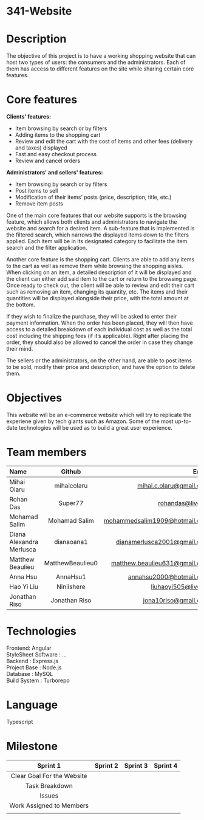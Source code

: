 # 341-Website

# Description 

The objective of this project is to have a working shopping website that can host two types of users: the consumers and the administrators. Each of them has access to different features on the site while sharing certain core features.

# Core features

<b> Clients’ features: </b> <br />
- Item browsing by search or by filters 
- Adding items to the shopping cart 
- Review and edit the cart with the cost of items and other fees (delivery and taxes) displayed 
- Fast and easy checkout process
- Review and cancel orders 

<b> Administrators' and sellers' features: </b> <br />
- Item browsing by search or by filters
- Post items to sell 
- Modification of their items’ posts (price, description, title, etc.) 
- Remove item posts 


One of the main core features that our website supports is the browsing feature, which allows both clients and administrators to navigate the website and search for a desired item. A sub-feature that is implemented is the filtered search, which narrows the displayed items down to the filters applied. Each item will be in its designated category to facilitate the item search and the filter application.

Another core feature is the shopping cart. Clients are able to add any items to the cart as well as remove them while browsing the shopping aisles. When clicking on an item, a detailed description of it will be displayed and the client can either add said item to the cart or return to the browsing page. Once ready to check out, the client will be able to review and edit their cart such as removing an item, changing its quantity, etc. The items and their quantities will be displayed alongside their price, with the total amount at the bottom. 

If they wish to finalize the purchase, they will be asked to enter their payment information. When the order has been placed, they will then have access to a detailed breakdown of each individual cost as well as the total cost including the shipping fees (if it’s applicable). Right after placing the order, they should also be allowed to cancel the order in case they change their mind.

The sellers or the administrators, on the other hand, are able to post items to be sold, modify their price and description, and have the option to delete them. 


# Objectives

This website will be an e-commerce website which will try to replicate the experiene given by tech giants such as Amazon. Some of the most up-to-date technologies will be used as to build a great user experience.

# Team members

| Name                     |      Github      |                         Email |
| :----------------------- | :--------------: | ----------------------------: |
| Mihai Olaru              |   mihaicolaru    |       mihai.c.olaru@gmail.com |
| Rohan Das                |     Super77      |              rohandas@live.ca |
| Mohamad Salim            |  Mohamad Salim   | mohammedsalim1909@hotmail.com |
| Diana Alexandra Merlusca |    dianaoana1    |   dianamerlusca2001@gmail.com |
| Matthew Beaulieu         | MatthewBeaulieu0 | matthew.beaulieu631@gmail.com |
| Anna Hsu                 |     AnnaHsu1     |       annahsu2000@hotmail.com |
| Hao Yi Liu               |    Niniishere    |           liuhaoyi505@live.cn |
| Jonathan Riso            |  Jonathan Riso   |          jona10riso@gmail.com |

# Technologies

Frontend: Angular <br />
StyleSheet Software : ...<br />
Backend : Express.js <br />
Project Base : Node.js <br />
Database : MySQL <br />
Build System : Turborepo <br />

# Language

Typescript <br />

# Milestone

| Sprint 1 | Sprint 2 | Sprint 3 | Sprint 4 |
| :------: | :------: | :------: | :------: |
| Clear Goal For the Website         |          |          |          |
| Task Breakdown         |          |          |          |
| Issues        |          |          |          |
| Work Assigned to Members         |          |          |          |
|          |          |          |          |
